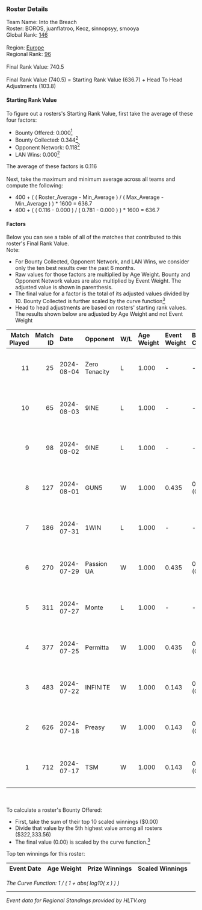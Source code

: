 ### Roster Details<br />
Team Name: Into the Breach<br />
Roster: BOROS, juanflatroo, Keoz, sinnopsyy, smooya<br />
Global Rank: [146](../standings_global.md)<br />
<br />
Region: [Europe]( ../standings_europe.md)<br />
Regional Rank: [96]( ../standings_europe.md)<br />
<br />
Final Rank Value:  740.5<br />
<br />
Final Rank Value (740.5) = Starting Rank Value (636.7) + Head To Head Adjustments (103.8)<br />

#### Starting Rank Value<br />
To figure out a rosters's Starting Rank Value, first take the average of these four factors:<br />
- Bounty Offered: 0.000[<sup>1</sup>](#table2)
- Bounty Collected: 0.344[<sup>2</sup>](#table1)
- Opponent Network: 0.118[<sup>2</sup>](#table1)
- LAN Wins: 0.000[<sup>2</sup>](#table1)

The average of these factors is 0.116<br />
<br />
Next, take the maximum and minimum average across all teams and compute the following:<br />
- 400 + ( ( Roster_Average - Min_Average ) / ( Max_Average - Min_Average ) ) * 1600 = 636.7
- 400 + ( ( 0.116 - 0.000 ) / ( 0.781 - 0.000 ) ) * 1600 = 636.7


#### Factors<br />
Below you can see a table of all of the matches that contributed to this roster's Final Rank Value.<br />
Note:<br />

- For Bounty Collected, Opponent Network, and LAN Wins, we consider only the ten best results over the past 6 months.
- Raw values for those factors are multiplied by Age Weight. Bounty and Opponent Network values are also multiplied by Event Weight. The adjusted value is shown in parenthesis.
- The final value for a factor is the total of its adjusted values divided by 10. Bounty Collected is further scaled by the curve function[<sup>3</sup>](#curveFunction)
- Head to head adjustments are based on rosters' starting rank values. The results shown below are adjusted by Age Weight and not Event Weight
<span id="table1"></span><br />


| Match Played | Match ID | Date       | Opponent      | W/L | Age Weight | Event Weight | Bounty Collected | Opponent Network | LAN Wins  | H2H Adj. | Roster                                      |
| -: | -: | :- | :- | :- | :- | :- | :- | :- | :- | -: | :- |
|           11 |       25 | 2024-08-04 | Zero Tenacity | L   | 1.000      | -            | -                | -                | -         |    -2.64 | BOROS, juanflatroo, Keoz, sinnopsyy, smooya |
|           10 |       65 | 2024-08-03 | 9INE          | L   | 1.000      | -            | -                | -                | -         |    -8.36 | BOROS, juanflatroo, Keoz, sinnopsyy, smooya |
|            9 |       98 | 2024-08-02 | 9INE          | L   | 1.000      | -            | -                | -                | -         |    -8.58 | BOROS, juanflatroo, Keoz, sinnopsyy, smooya |
|            8 |      127 | 2024-08-01 | GUN5          | W   | 1.000      | 0.435        | 0.073 (0.032)    | 0.569 (0.247)    | 0 (0.000) |    20.75 | BOROS, juanflatroo, Keoz, sinnopsyy, smooya |
|            7 |      186 | 2024-07-31 | 1WIN          | L   | 1.000      | -            | -                | -                | -         |    -6.42 | BOROS, juanflatroo, Keoz, sinnopsyy, smooya |
|            6 |      270 | 2024-07-29 | Passion UA    | W   | 1.000      | 0.435        | 0.173 (0.075)    | 1.000 (0.435)    | 0 (0.000) |    27.93 | BOROS, juanflatroo, Keoz, sinnopsyy, smooya |
|            5 |      311 | 2024-07-27 | Monte         | L   | 1.000      | -            | -                | -                | -         |    -3.44 | BOROS, juanflatroo, Keoz, sinnopsyy, smooya |
|            4 |      377 | 2024-07-25 | Permitta      | W   | 1.000      | 0.435        | 0.024 (0.010)    | 0.873 (0.379)    | 0 (0.000) |    23.58 | BOROS, juanflatroo, Keoz, sinnopsyy, smooya |
|            3 |      483 | 2024-07-22 | INFINITE      | W   | 1.000      | 0.143        | 0.000 (0.000)    | 0.188 (0.027)    | 0 (0.000) |    11.77 | BOROS, juanflatroo, Keoz, sinnopsyy, smooya |
|            2 |      626 | 2024-07-18 | Preasy        | W   | 1.000      | 0.143        | 0.012 (0.002)    | 0.224 (0.032)    | 0 (0.000) |    20.71 | BOROS, juanflatroo, Keoz, sinnopsyy, smooya |
|            1 |      712 | 2024-07-17 | TSM           | W   | 1.000      | 0.143        | 0.040 (0.006)    | 0.435 (0.062)    | 0 (0.000) |    28.55 | BOROS, juanflatroo, Keoz, sinnopsyy, smooya |

<br />
<span id="table2"></span><br />
To calculate a roster's Bounty Offered:<br />

- First, take the sum of their top 10 scaled winnings ($0.00)
- Divide that value by the 5th highest value among all rosters ($322,333.56)
- The final value (0.00) is scaled by the curve function.[<sup>3</sup>](#curveFunction)

Top ten winnings for this roster:<br />

| Event Date | Age Weight | Prize Winnings | Scaled Winnings |
| :- | -: | :- | :- |


<span id="curveFunction"></span>_The Curve Function: 1 / ( 1 + abs( log10( x ) ) )_<br />

---
_Event data for Regional Standings provided by HLTV.org_<br />
